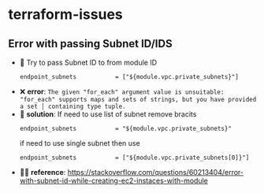 # terraform-issues

## Error with passing Subnet ID/IDS 
* 🤔  Try to pass Subnet ID to from module ID
  ```
  endpoint_subnets           = ["${module.vpc.private_subnets}"]
  ```
* ❌ **error**: `The given "for_each" argument value is unsuitable: "for_each" supports maps and sets of strings, but you have provided a set │ containing type tuple.`
* 🎯 **solution**: If need to use list of subnet remove bracits
  ```
  endpoint_subnets           = "${module.vpc.private_subnets}"
  ```
  if need to use single subnet then use
    ```
  endpoint_subnets           = ["${module.vpc.private_subnets[0]}"]
  ```
* 🙌🏼 **reference**: https://stackoverflow.com/questions/60213404/error-with-subnet-id-while-creating-ec2-instaces-with-module
